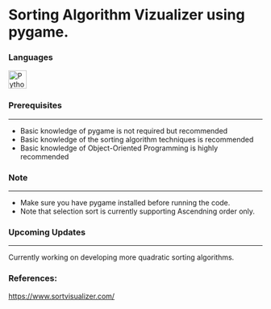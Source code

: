 # Sorting Algorithm Vizualizer using pygame.

### Languages
<p align="left">
<a href="https://www.python.org/" target="_blank" rel="noreferrer"><img src="https://raw.githubusercontent.com/danielcranney/readme-generator/main/public/icons/skills/python-colored.svg" width="36" height="36" alt="Python" /></a>
</p>

### Prerequisites
-----------------
* Basic knowledge of pygame is not required but recommended 
* Basic knowledge of the sorting algorithm techniques is recommended
* Basic knowledge of Object-Oriented Programming is highly recommended

### Note
-----------------
* Make sure you have pygame installed before running the code.
* Note that selection sort is currently supporting Ascendning order only.

### Upcoming Updates
-----------------
Currently working on developing more quadratic sorting algorithms.

### References:
https://www.sortvisualizer.com/
